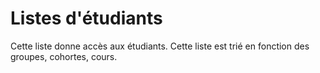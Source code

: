 
# Listes d'étudiants

Cette liste donne accès aux étudiants.
Cette liste est trié en fonction des groupes, cohortes, cours.

